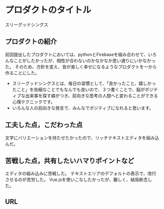 # プロダクトのタイトル
  スリーグッドシングス
## プロダクトの紹介

  前回提出したプロダクトにおいては、pythonとFirebaseを組み合わせて、いろんなことがしたかったが、相性が合わないのかなかなか思い通りにいかなかった。
  そのため、方針を変え、皆が楽しく幸せになるようなプロダクトを一から作ることにした。

- スリーグッドシングスとは、毎日の習慣として、「良かったこと、嬉しかったこと」を些細なことでもなんでも良いので、３つ書くことで、脳がポジティブな出来事を探す癖がつき、前向きな思考の人間へと変わることができる心理テクニックです。
- いろんな人の前向きな発言で、みんなでポジティブになれると思います。

## 工夫した点，こだわった点

文字にバリエーションを持たせたかったので、リッチテキストエディタを組み込んだ。

## 苦戦した点，共有したいハマりポイントなど

エディタの組み込みに苦戦した。
テキストエリアのデフォルトの表示で、改行させるのが苦労した。
Vue.jsを使いこなしたかったが、難しく、結局断念した。

## URL